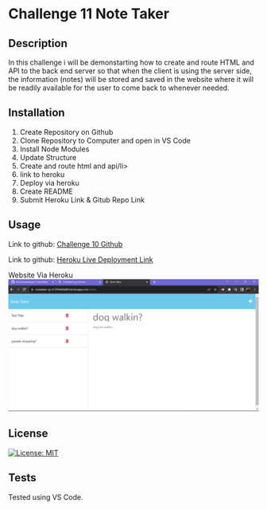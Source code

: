 # Challenge 11 Note Taker

## Description
In this challenge i will be demonstarting how to create and route HTML and API to the back end server so that when the client is using the server side, the information (notes) will be stored and saved in the website where it will be readily available for the user to come back to whenever needed. 

## Installation
<ol>
    <li>Create Repository on Github</li>
    <li>Clone Repository to Computer and open in VS Code</li>
    <li>Install Node Modules</li>
    <li>Update Structure</li>
    <li>Create and route html and api/li>
    <li>link to heroku</li>
    <li>Deploy via heroku</li>
    <li>Create README</li>
    <li>Submit Heroku Link & Gitub Repo Link</li>
</ol>

## Usage
<p>Link to github: <a href="https://github.com/bizwliz/challenge10-SVGLogoMaker">Challenge 10 Github</a></p>
<p>Link to github: <a href="https://notetaker-lg-3125f4e06d84.herokuapp.com/notes">Heroku Live Deployment Link</a></p>
<p>Website Via Heroku <img src="./images/screenshot.png"></a></p>

## License
 [![License: MIT](https://img.shields.io/badge/License-MIT-yellow.svg)](https://opensource.org/licenses/MIT)

## Tests
Tested using VS Code.